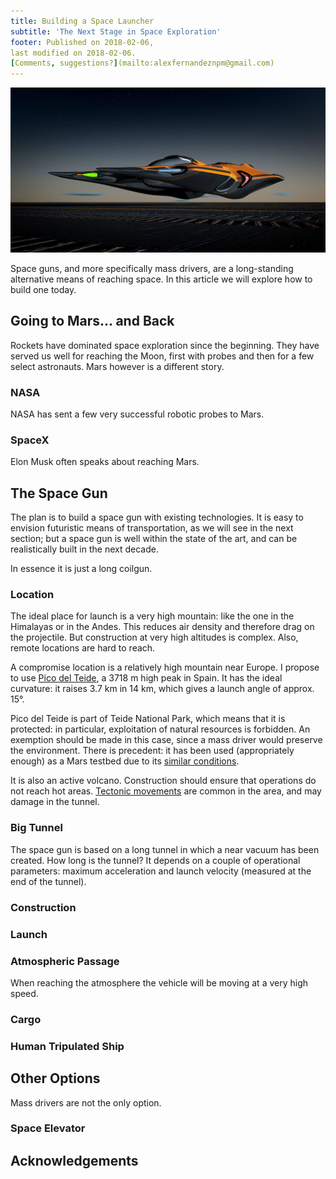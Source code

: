 ```yaml
---
title: Building a Space Launcher
subtitle: 'The Next Stage in Space Exploration'
footer: Published on 2018-02-06,
last modified on 2018-02-06.
[Comments, suggestions?](mailto:alexfernandeznpm@gmail.com)
---
```


![Spaceship launched.](pics/building-spaceship.jpg "Space ship, source: https://pixabay.com/en/spaceship-raumgleiter-3d-model-2098519/")

Space guns, and more specifically mass drivers,
are a long-standing alternative means of reaching space.
In this article we will explore how to build one today.

## Going to Mars… and Back

Rockets have dominated space exploration since the beginning.
They have served us well for reaching the Moon,
first with probes and then for a few select astronauts.
Mars however is a different story.

### NASA

NASA has sent a few very successful robotic probes to Mars.

### SpaceX

Elon Musk often speaks about reaching Mars.

## The Space Gun

The plan is to build a space gun with existing technologies.
It is easy to envision futuristic means of transportation,
as we will see in the next section;
but a space gun is well within the state of the art,
and can be realistically built in the next decade.

In essence it is just a long coilgun.

### Location

The ideal place for launch is a very high mountain:
like the one in the Himalayas or in the Andes.
This reduces air density and therefore drag on the projectile.
But construction at very high altitudes is complex.
Also, remote locations are hard to reach.

A compromise location is a relatively high mountain near Europe.
I propose to use
[Pico del Teide](https://en.wikipedia.org/wiki/Teide),
a 3718 m high peak in Spain.
It has the ideal curvature: it raises 3.7 km in 14 km,
which gives a launch angle of approx. 15°.

Pico del Teide is part of Teide National Park,
which means that it is protected:
in particular, exploitation of natural resources is forbidden.
An exemption should be made in this case,
since a mass driver would preserve the environment.
There is precedent: it has been used
(appropriately enough)
as a Mars testbed due to its
[similar conditions](http://news.bbc.co.uk/2/hi/science/nature/4767403.stm).

It is also an active volcano.
Construction should ensure that operations do not reach hot areas.
[Tectonic movements](https://www.express.co.uk/news/science/717563/Canary-Islands-earthquake-tremors-Tenerife-Mount-Teide-volcano)
are common in the area,
and may damage in the tunnel.

### Big Tunnel

The space gun is based on a long tunnel
in which a near vacuum has been created.
How long is the tunnel?
It depends on a couple of operational parameters:
maximum acceleration and launch velocity
(measured at the end of the tunnel).

### Construction

### Launch

### Atmospheric Passage

When reaching the atmosphere the vehicle will be moving
at a very high speed.

### Cargo

### Human Tripulated Ship

## Other Options

Mass drivers are not the only option.

### Space Elevator

## Acknowledgements



